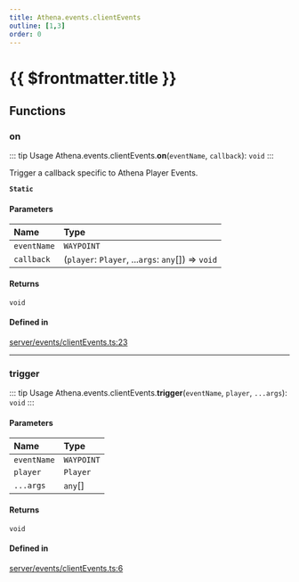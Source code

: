 ```yaml
---
title: Athena.events.clientEvents
outline: [1,3]
order: 0
---
```


# {{ $frontmatter.title }}


## Functions

### on

::: tip Usage
Athena.events.clientEvents.**on**(`eventName`, `callback`): `void`
:::

Trigger a callback specific to Athena Player Events.

**`Static`**

#### Parameters

| Name | Type |
| :------ | :------ |
| `eventName` | `WAYPOINT` |
| `callback` | (`player`: `Player`, ...`args`: `any`[]) => `void` |

#### Returns

`void`

#### Defined in

[server/events/clientEvents.ts:23](https://github.com/Stuyk/altv-athena/blob/a06179b/src/core/server/events/clientEvents.ts#L23)

___

### trigger

::: tip Usage
Athena.events.clientEvents.**trigger**(`eventName`, `player`, `...args`): `void`
:::

#### Parameters

| Name | Type |
| :------ | :------ |
| `eventName` | `WAYPOINT` |
| `player` | `Player` |
| `...args` | `any`[] |

#### Returns

`void`

#### Defined in

[server/events/clientEvents.ts:6](https://github.com/Stuyk/altv-athena/blob/a06179b/src/core/server/events/clientEvents.ts#L6)
